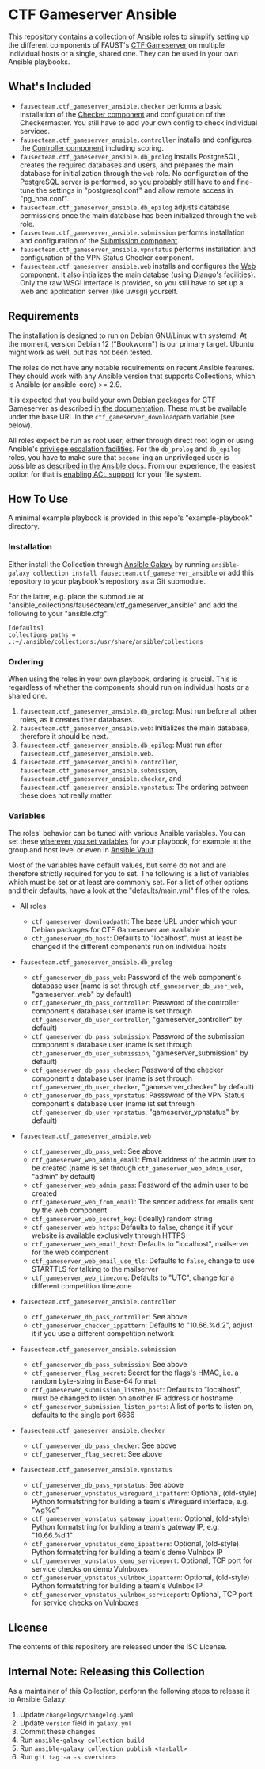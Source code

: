 CTF Gameserver Ansible
======================

This repository contains a collection of Ansible roles to simplify setting up the different components of FAUST's [CTF Gameserver](https://www.ctf-gameserver.org) on multiple individual hosts or a single, shared one. They can be used in your own Ansible playbooks.

What's Included
---------------
* `fausecteam.ctf_gameserver_ansible.checker` performs a basic installation of the [Checker component](https://www.ctf-gameserver.org/checker.html) and configuration of the Checkermaster. You still have to add your own config to check individual services.
* `fausecteam.ctf_gameserver_ansible.controller` installs and configures the [Controller component](https://www.ctf-gameserver.org/controller.html) including scoring.
* `fausecteam.ctf_gameserver_ansible.db_prolog` installs PostgreSQL, creates the required databases and users, and prepares the main database for initialization through the `web` role. No configuration of the PostgreSQL server is performed, so you probably still have to and fine-tune the settings in "postgresql.conf" and allow remote access in "pg\_hba.conf".
* `fausecteam.ctf_gameserver_ansible.db_epilog` adjusts database permissions once the main database has been initialized through the `web` role.
* `fausecteam.ctf_gameserver_ansible.submission` performs installation and configuration of the [Submission component](https://www.ctf-gameserver.org/flags.html#submission).
* `fausecteam.ctf_gameserver_ansible.vpnstatus` performs installation and configuration of the VPN Status Checker component.
* `fausecteam.ctf_gameserver_ansible.web` installs and configures the [Web component](https://www.ctf-gameserver.org/web.html). It also intializes the main databse (using Django's facilities). Only the raw WSGI interface is provided, so you still have to set up a web and application server (like uwsgi) yourself.

Requirements
------------
The installation is designed to run on Debian GNU/Linux with systemd. At the moment, version Debian 12 ("Bookworm") is our primary target. Ubuntu might work as well, but has not been tested.

The roles do not have any notable requirements on recent Ansible features. They should work with any Ansible version that supports Collections, which is Ansible (or ansible-core) >= 2.9.

It is expected that you build your own Debian packages for CTF Gameserver as described [in the documentation](https://ctf-gameserver.org/installation/#package-build). These must be available under the base URL in the `ctf_gameserver_downloadpath` variable (see below).

All roles expect be run as root user, either through direct root login or using Ansible's [privilege escalation facilities](https://docs.ansible.com/ansible/2.4/become.html). For the `db_prolog` and `db_epilog` roles, you have to make sure that `become`-ing an unprivileged user is possible as [described in the Ansible docs](https://docs.ansible.com/ansible/2.4/become.html#becoming-an-unprivileged-user). From our experience, the easiest option for that is [enabling ACL support](https://help.ubuntu.com/community/FilePermissionsACLs#Enabling_ACLs_in_the_Filesystem) for your file system.

How To Use
----------
A minimal example playbook is provided in this repo's "example-playbook" directory.

### Installation
Either install the Collection through [Ansible Galaxy](https://docs.ansible.com/ansible/2.9/cli/ansible-galaxy.html) by running `ansible-galaxy collection install fausecteam.ctf_gameserver_ansible` or add this repository to your playbook's repository as a Git submodule.

For the latter, e.g. place the submodule at "ansible\_collections/fausecteam/ctf\_gameserver\_ansible" and add the following to your "ansible.cfg":

    [defaults]
    collections_paths = .:~/.ansible/collections:/usr/share/ansible/collections

### Ordering
When using the roles in your own playbook, ordering is crucial. This is regardless of whether the components should run on individual hosts or a shared one.

1. `fausecteam.ctf_gameserver_ansible.db_prolog`: Must run before all other roles, as it creates their databases.
2. `fausecteam.ctf_gameserver_ansible.web`: Initializes the main database, therefore it should be next.
3. `fausecteam.ctf_gameserver_ansible.db_epilog`: Must run after `fausecteam.ctf_gameserver_ansible.web`.
4. `fausecteam.ctf_gameserver_ansible.controller`, `fausecteam.ctf_gameserver_ansible.submission`, `fausecteam.ctf_gameserver_ansible.checker`, and `fausecteam.ctf_gameserver_ansible.vpnstatus`: The ordering between these does not really matter.

### Variables
The roles' behavior can be tuned with various Ansible variables. You can set these [wherever you set variables](https://docs.ansible.com/ansible/2.4/playbooks_variables.html#variable-precedence-where-should-i-put-a-variable) for your playbook, for example at the group and host level or even in [Ansible Vault](https://docs.ansible.com/ansible/2.4/vault.html).

Most of the variables have default values, but some do not and are therefore strictly required for you to set. The following is a list of variables which must be set or at least are commonly set. For a list of other options and their defaults, have a look at the "defaults/main.yml" files of the roles.

* All roles
    * `ctf_gameserver_downloadpath`: The base URL under which your Debian packages for CTF Gameserver are available
    * `ctf_gameserver_db_host`: Defaults to "localhost", must at least be changed if the different components run on individual hosts

* `fausecteam.ctf_gameserver_ansible.db_prolog`
    * `ctf_gameserver_db_pass_web`: Password of the web component's database user (name is set through `ctf_gameserver_db_user_web`, "gameserver_web" by default)
    * `ctf_gameserver_db_pass_controller`: Password of the controller component's database user (name is set through `ctf_gameserver_db_user_controller`, "gameserver_controller" by default)
    * `ctf_gameserver_db_pass_submission`: Password of the submission component's database user (name is set through `ctf_gameserver_db_user_submission`, "gameserver_submission" by default)
    * `ctf_gameserver_db_pass_checker`: Password of the checker component's database user (name is set through `ctf_gameserver_db_user_checker`, "gameserver_checker" by default)
    * `ctf_gameserver_db_pass_vpnstatus`: Passsword of the VPN Status component's database user (name ist set through `ctf_gameserver_db_user_vpnstatus`, "gameserver_vpnstatus" by default)

* `fausecteam.ctf_gameserver_ansible.web`
    * `ctf_gameserver_db_pass_web`: See above
    * `ctf_gameserver_web_admin_email`: Email address of the admin user to be created (name is set
      through `ctf_gameserver_web_admin_user`, "admin" by default)
    * `ctf_gameserver_web_admin_pass`: Password of the admin user to be created
    * `ctf_gameserver_web_from_email`: The sender address for emails sent by the web component
    * `ctf_gameserver_web_secret_key`: (Ideally) random string
    * `ctf_gameserver_web_https`: Defaults to `false`, change it if your website is available exclusively through HTTPS
    * `ctf_gameserver_web_email_host`: Defaults to "localhost", mailserver for the web component
    * `ctf_gameserver_web_email_use_tls`: Defaults to `false`, change to use STARTTLS for talking to the mailserver
    * `ctf_gameserver_web_timezone`: Defaults to "UTC", change for a different competition timezone

* `fausecteam.ctf_gameserver_ansible.controller`
    * `ctf_gameserver_db_pass_controller`: See above
    * `ctf_gameserver_checker_ippattern`: Defaults to "10.66.%d.2", adjust it if you use a different competition network

* `fausecteam.ctf_gameserver_ansible.submission`
    * `ctf_gameserver_db_pass_submission`: See above
    * `ctf_gameserver_flag_secret`: Secret for the flags's HMAC, i.e. a random byte-string in Base-64 format
    * `ctf_gameserver_submission_listen_host`: Defaults to "localhost", must be changed to listen on another IP address or hostname
    * `ctf_gameserver_submission_listen_ports`: A list of ports to listen on, defaults to the single port 6666

* `fausecteam.ctf_gameserver_ansible.checker`
    * `ctf_gameserver_db_pass_checker`: See above
    * `ctf_gameserver_flag_secret`: See above

* `fausecteam.ctf_gameserver_ansible.vpnstatus`
    * `ctf_gameserver_db_pass_vpnstatus`: See above
    * `ctf_gameserver_vpnstatus_wireguard_ifpattern`: Optional, (old-style) Python formatstring for building a team's Wireguard interface, e.g. "wg%d"
    * `ctf_gameserver_vpnstatus_gateway_ippattern`: Optional, (old-style) Python formatstring for building a team's gateway IP, e.g. "10.66.%d.1"
    * `ctf_gameserver_vpnstatus_demo_ippattern`: Optional, (old-style) Python formatstring for building a team's demo Vulnbox IP
    * `ctf_gameserver_vpnstatus_demo_serviceport`: Optional, TCP port for service checks on demo Vulnboxes
    * `ctf_gameserver_vpnstatus_vulnbox_ippattern`: Optional, (old-style) Python formatstring for building a team's Vulnbox IP
    * `ctf_gameserver_vpnstatus_vulnbox_serviceport`: Optional, TCP port for service checks on Vulnboxes

License
-------
The contents of this repository are released under the ISC License.

Internal Note: Releasing this Collection
----------------------------------------
As a maintainer of this Collection, perform the following steps to release it to Ansible Galaxy:

1. Update `changelogs/changelog.yaml`
2. Update `version` field in `galaxy.yml`
3. Commit these changes
4. Run `ansible-galaxy collection build`
5. Run `ansible-galaxy collection publish <tarball>`
6. Run `git tag -a -s <version>`
